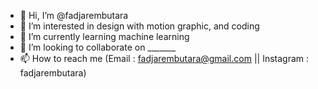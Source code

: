 - 👋 Hi, I’m @fadjarembutara
- 👀 I’m interested in design with motion graphic, and coding
- 🌱 I’m currently learning machine learning
- 💞️ I’m looking to collaborate on _______
- 📫 How to reach me (Email : fadjarembutara@gmail.com || Instagram : fadjarembutara)

<!---
fadjarembutara/fadjarembutara is a ✨ special ✨ repository because its `README.md` (this file) appears on your GitHub profile.
You can click the Preview link to take a look at your changes.
--->
